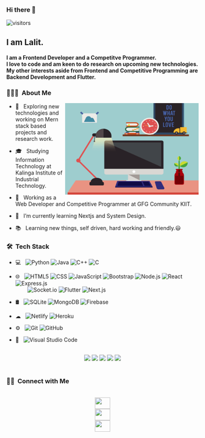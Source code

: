 ### Hi there 👋
![visitors](https://visitor-badge-reloaded.herokuapp.com/badge?page_id=lalitkumar-123.lalitkumar-123&color=00cf00)

<h2>I am Lalit.</h2>
<h4>I am a Frontend Developer and a Competitve Programmer.<br/> I love to code and am keen to do research on upcoming new technologies. <br/> My other interests aside from Frontend and Competitive Programming are Backend Development and Flutter.</h4>

<!-- 
[![Lalit's github activity graph](https://activity-graph.herokuapp.com/graph?username=lalitkumar-123&theme=react-dark&area=true&hide_border=true)](https://github.com/lalitkumar-123/github-readme-activity-graph) -->




<h3> 👨🏻‍💻 &nbsp;About Me </h3>

<img align="right" alt="GIF" src="https://github.com/lalitkumar-123/lalitkumar-123/blob/main/pic.gif" width="350" height="240" />

- 🤔 &nbsp; Exploring new technologies and working on Mern stack based projects and research work.

- 🎓 &nbsp; Studying Information Technology at Kalinga Institute of Industrial Technology.

- 💼 &nbsp; Working as a Web Developer and Competitive Programmer at GFG Community KIIT.     

- 🌱 &nbsp; I’m currently learning Nextjs and System Design.

- 📚 &nbsp; Learning new things, self driven, hard working and friendly.😃

<!-- - ✍️ &nbsp; Pursuing UI/UX Design as hobbies/side hustles. -->


<h3> 🛠 &nbsp;Tech Stack</h3>

- 💻 &nbsp;
  ![Python](https://img.shields.io/badge/-Python-333333?style=flat&logo=python)
  ![Java](https://img.shields.io/badge/-Java-333333?style=flat&logo=Java&logoColor=007396)
  ![C++](https://img.shields.io/badge/-C++-333333?style=flat&logo=C%2B%2B&logoColor=00599C)
  ![C](https://img.shields.io/badge/-C-333333?style=flat&logo=C&logoColor=00599C) 
  
- 🌐 &nbsp; 
  ![HTML5](https://img.shields.io/badge/-HTML5-333333?style=flat&logo=HTML5)
  ![CSS](https://img.shields.io/badge/-CSS-333333?style=flat&logo=CSS3&logoColor=1572B6)
  ![JavaScript](https://img.shields.io/badge/-JavaScript-333333?style=flat&logo=javascript)
  ![Bootstrap](https://img.shields.io/badge/-Bootstrap-333333?style=flat&logo=bootstrap&logoColor=563D7C)
  ![Node.js](https://img.shields.io/badge/-Node.js-333333?style=flat&logo=node.js)
  ![React](https://img.shields.io/badge/-React-333333?style=flat&logo=react) 
  ![Express.js](https://img.shields.io/badge/Express.js-333333?style=flat&logo=express&logoColor=white) <br/>
  &nbsp; &nbsp; &nbsp; &nbsp;
  ![Socket.io](https://img.shields.io/badge/-Socket.io-333333?style=flat&logo=socket.io)
  ![Flutter](https://img.shields.io/badge/-Flutter-333333?style=flat&logo=flutter&logoColor=00599C)
  ![Next.js](https://img.shields.io/badge/-Next.js-333333?style=flat&logo=next.js) 
  
  
- 🛢 &nbsp;
  ![SQLite](https://img.shields.io/badge/SQLite-333333?style=flat&logo=sqlite&logoColor=white)
  ![MongoDB](https://img.shields.io/badge/-MongoDB-333333?style=flat&logo=mongodb) 
  ![Firebase](https://img.shields.io/badge/Firebase-333333?style=flat&logo=firebase&logoColor=yellow)
  
- ☁ &nbsp;
  ![Netlify](https://img.shields.io/badge/Netlify-333333?style=flat&logo=netlify&logoColor=white)
  ![Heroku](https://img.shields.io/badge/Heroku-333333?style=flat&logo=heroku&logoColor=white)
  
- ⚙️ &nbsp;
  ![Git](https://img.shields.io/badge/-Git-333333?style=flat&logo=git)
  ![GitHub](https://img.shields.io/badge/-GitHub-333333?style=flat&logo=github) 
  
- 🔧 &nbsp;
  ![Visual Studio Code](https://img.shields.io/badge/-Visual%20Studio%20Code-333333?style=flat&logo=visual-studio-code&logoColor=007ACC)

<br/>

<div align="center">
<img height="180em" src="https://github-profile-summary-cards.vercel.app/api/cards/profile-details?username=lalitkumar-123&theme=github_dark" />
<img height="180em" src="https://github-profile-summary-cards.vercel.app/api/cards/repos-per-language?username=lalitkumar-123&theme=github_dark"  />
<img height="180em" src="https://github-profile-summary-cards.vercel.app/api/cards/most-commit-language?username=lalitkumar-123&theme=github_dark"  />
<img height="180em" src="https://github-profile-summary-cards.vercel.app/api/cards/stats?username=lalitkumar-123&theme=github_dark"/>
<img height="180em" src="https://github-profile-summary-cards.vercel.app/api/cards/productive-time?username=lalitkumar-123&theme=github_dark" />
</div>
<br>

<!-- <h3> &nbsp; Github Stats </h3>

 [![GitHub Streak](https://github-readme-streak-stats.herokuapp.com/?user=lalitkumar-123&fire=orange&sideLabels=F00)](https://git.io/streak-stats)
 
 <br/>
 
 <img height="180em" src="https://github-readme-stats.vercel.app/api?username=lalitkumar-123&theme=buefy&show_icons=true" /> 
 
 <br/>

 <img height="180em" src="https://github-readme-stats.vercel.app/api/top-langs/?username=lalitkumar-123&theme=buefy&layout=compact" />
  
 <br/> -->


<h3> 🤝🏻 &nbsp;Connect with Me </h3>

<p align="center">
<code>
<a href="https://github.com/lalitkumar-123" target="_blank"><img align="center" src="https://cdn.jsdelivr.net/npm/simple-icons@3.0.1/icons/github.svg" alt="" height="30" width="40" /></a>
<a href="https://www.linkedin.com/in/a-lalit-2214031b0/" target="_blank"><img align="center" src="https://cdn.jsdelivr.net/npm/simple-icons@3.0.1/icons/linkedin.svg" alt="" height="30" width="40"/></a>
<a href="https://www.instagram.com/lalitkumar_123_/" target="_blank"><img align="center" src="https://cdn.jsdelivr.net/npm/simple-icons@3.0.1/icons/instagram.svg" alt="" height="30" width="40" /></a>
</code>
</p>


